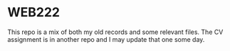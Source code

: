 # WEB222
This repo is a mix of both my old records and some relevant files. The CV assignment is in another repo and I may update that one some day.
